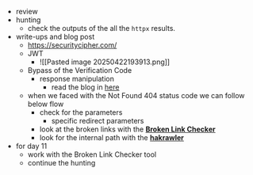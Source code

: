 - review
- hunting
	- check the outputs of the all the `httpx` results.
- write-ups and blog post
	- https://securitycipher.com/
	- JWT
		- ![[Pasted image 20250422193913.png]]
	- Bypass of the Verification Code
		- response manipulation
			- read the blog in [here](https://firdausmuhammadismail.medium.com/bypass-verification-code-in-reset-password-endpoint-91c2fa97e27b)
	- when we faced with the Not Found 404 status code we can follow below flow
		- check for the parameters
			- specific redirect parameters
		- look at the broken links with the [**Broken Link Checker**](https://github.com/stevenvachon/broken-link-checker)
		- look for the internal path with the [**hakrawler**](https://github.com/hakluke/hakrawler)
- for day 11
	- work with the Broken Link Checker tool
	- continue the hunting

